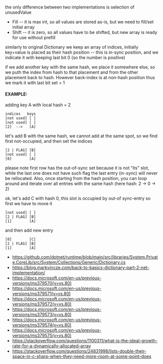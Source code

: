 the only difference between two implementations is selection of unusedValue
* Fill -- it is max int, so all values are stored as-is, but we need to fill/set initial array
* Shift -- it is zero, so all values have to be shifted, but new array is ready for use without prefill

similarly to original Dictionary we keep an array of indices, initially key+value is placed as their hash
position -- this is in-sync position, and we indicate it with keeping last bit 0 (so the number is positive)

if we add another key with the same hash, we place it somewhere else, so we puth the index from hash to that
placement and from the other placement back to hash. However back-index is at non-hash position thus we mark
it with last bit set = 1

#### EXAMPLE:
adding key A with local hash = 2
```
indices   keys
[not used] [ ]
[not used] [ ]
[2]  -->   [A]
```
let's add B with the same hash, we cannot add at the same spot, so we find first not-occupied, and then set the indices
```
[2 | FLAG] [B]
[not used] [ ]
[0]        [A]
```        
please note first row has the out-of-sync set because it is not "its" slot, while the last one does not have such flag
the last entry (in-sync) will never be rellocated. Also, once starting from the hash position, you can loop around
and iterate over all entries with the same hash (here hash: 2 -> 0 -> 2)

ok, let's add C with hash 0, this slot is occupied by out-of sync-entry so first we have to move it
```
[not used] [ ]
[2 | FLAG] [B]
[1]        [A]
```
and then add new entry
```
[0]        [C]
[2 | FLAG] [B]
[1]        [A]
```


* https://github.com/dotnet/runtime/blob/main/src/libraries/System.Private.CoreLib/src/System/Collections/Generic/Dictionary.cs
* https://blog.markvincze.com/back-to-basics-dictionary-part-2-net-implementation/
* https://docs.microsoft.com/en-us/previous-versions/ms379570(v=vs.80)
* https://docs.microsoft.com/en-us/previous-versions/ms379571(v=vs.80)
* https://docs.microsoft.com/en-us/previous-versions/ms379572(v=vs.80)
* https://docs.microsoft.com/en-us/previous-versions/ms379573(v=vs.80)
* https://docs.microsoft.com/en-us/previous-versions/ms379574(v=vs.80)
* https://docs.microsoft.com/en-us/previous-versions/ms379575(v=vs.80)
* https://stackoverflow.com/questions/1100311/what-is-the-ideal-growth-rate-for-a-dynamically-allocated-array
* https://stackoverflow.com/questions/24831998/lists-double-their-space-in-c-sharp-when-they-need-more-room-at-some-point-does
     



